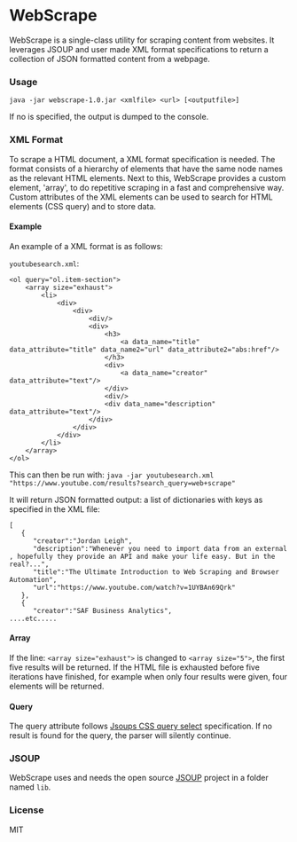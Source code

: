 # WebScrape
WebScrape is a single-class utility for scraping content from websites. It leverages JSOUP and user made XML format specifications to return a collection of JSON formatted content from a webpage.
### Usage
`java -jar webscrape-1.0.jar <xmlfile> <url> [<outputfile>]`

If no <outputfile> is specified, the output is dumped to the console.
### XML Format
To scrape a HTML document, a XML format specification is needed. 
The format consists of a hierarchy of elements that have the same node names as the relevant HTML elements. 
Next to this, WebScrape provides a custom element, 'array', to do repetitive scraping in a fast and comprehensive way.
Custom attributes of the XML elements can be used to search for HTML elements (CSS query) and to store data.

#### Example
An example of a XML format is as follows:

`youtubesearch.xml`:
```
<ol query="ol.item-section">
	<array size="exhaust">
		<li>
			<div>
				<div>
					<div/>
					<div>
						<h3>
							<a data_name="title" data_attribute="title" data_name2="url" data_attribute2="abs:href"/>
						</h3>
						<div>
							<a data_name="creator" data_attribute="text"/>
						</div>
						<div/>
						<div data_name="description" data_attribute="text"/>
					</div>
				</div>
			</div>
		</li>
	</array>
</ol>
```
This can then be run with:
`java -jar youtubesearch.xml "https://www.youtube.com/results?search_query=web+scrape"`

It will return JSON formatted output: a list of dictionaries with keys as specified in the XML file:
```
[
   {
      "creator":"Jordan Leigh",
      "description":"Whenever you need to import data from an external , hopefully they provide an API and make your life easy. But in the real?...",
      "title":"The Ultimate Introduction to Web Scraping and Browser Automation",
      "url":"https://www.youtube.com/watch?v=1UYBAn69Qrk"
   },
   {
      "creator":"SAF Business Analytics",
....etc.....
```
#### Array
If the line: `<array size="exhaust">` is changed to `<array size="5">`, the first five results will be returned. If the HTML file is exhausted before five iterations have finished, for example when only four results were given, four elements will be returned.
#### Query
The query attribute follows [Jsoups CSS query select] specification. If no result is found for the query, the parser will silently continue.
### JSOUP
WebScrape uses and needs the open source [JSOUP] project in a folder named `lib`.


[JSOUP]: <https://jsoup.org/>
[Jsoups CSS query select]: <https://jsoup.org/cookbook/extracting-data/selector-syntax>

### License
MIT
